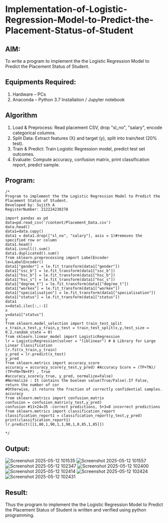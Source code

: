 # Implementation-of-Logistic-Regression-Model-to-Predict-the-Placement-Status-of-Student

## AIM:
To write a program to implement the the Logistic Regression Model to Predict the Placement Status of Student.

## Equipments Required:
1. Hardware – PCs
2. Anaconda – Python 3.7 Installation / Jupyter notebook

## Algorithm
1. Load & Preprocess: Read placement CSV, drop "sl_no", "salary", encode categorical columns.
2. Split Data: Extract features (X) and target (y), split into train/test (20% test).
3. Train & Predict: Train Logistic Regression model, predict test set outcomes.
4. Evaluate: Compute accuracy, confusion matrix, print classification report, predict sample.

## Program:
```
/*
Program to implement the the Logistic Regression Model to Predict the Placement Status of Student.
Developed by: Sujith A
RegisterNumber: 212224230278

import pandas as pd
data=pd.read_csv('/content/Placement_Data.csv')
data.head()
data1=data.copy()
data1 = data1.drop(["sl_no", "salary"], axis = 1)#removes the specified row or column
data1.head()
data1.isnull().sum()
data1.duplicated().sum()
from sklearn.preprocessing import LabelEncoder
le=LabelEncoder()
data1["gender"] = le.fit_transform(data1["gender"])
data1["ssc_b"] = le.fit_transform(data1["ssc_b"])
data1["hsc_b"] = le.fit_transform(data1["hsc_b"])
data1["hsc_s"] = le.fit_transform(data1["hsc_s"])
data1["degree_t"] = le.fit_transform(data1["degree_t"])
data1["workex"] = le.fit_transform(data1["workex"])
data1["specialisation"] = le.fit_transform(data1["specialisation"])
data1["status"] = le.fit_transform(data1["status"])
data1
x=data1.iloc[:,:-1]
x
y=data1["status"]
y
from sklearn.model_selection import train_test_split
x_train,x_test,y_train,y_test = train_test_split(x,y,test_size = 0.2,random_state = 0)
from sklearn.linear_model import LogisticRegression
lr = LogisticRegression(solver = "liblinear") # A Library for Large Linear Classification
lr.fit(x_train,y_train)
y_pred = lr.predict(x_test)
y_pred
from sklearn.metrics import accuracy_score
accuracy = accuracy_score(y_test,y_pred) #Accuracy Score = (TP+TN)/ (TP+FN+TN+FP) , True
#accuracy_score(y_true, y_pred, normalize=False)
#Normalize : It contains the boolean value(True/False).If False, return the number of cor
#Otherwise, it returns the fraction of correctly confidential samples.
accuracy
from sklearn.metrics import confusion_matrix
confusion = confusion_matrix(y_test,y_pred)
confusion #11+24=35 -correct predictions, 5+3=8 incorrect predictions
from sklearn.metrics import classification_report
classification_report1 = classification_report(y_test,y_pred)
print(classification_report1)
lr.predict([[1,80,1,90,1,1,90,1,0,85,1,85]])
 
*/
```

## Output:
![Screenshot 2025-05-12 101535](https://github.com/user-attachments/assets/d44d37f6-4c73-4e5a-b9cb-734763b14d00)
![Screenshot 2025-05-12 101557](https://github.com/user-attachments/assets/abe15dd2-2a0f-4c29-ba0a-60a0b4a7e87b)
![Screenshot 2025-05-12 102347](https://github.com/user-attachments/assets/dd3d6e49-5d91-49ac-830f-213b5c9ca36f)
![Screenshot 2025-05-12 102400](https://github.com/user-attachments/assets/deba6e7b-c6e0-4582-932c-b473d5484b36)
![Screenshot 2025-05-12 102414](https://github.com/user-attachments/assets/45162753-b0c0-448d-9239-e209f65758dd)
![Screenshot 2025-05-12 102424](https://github.com/user-attachments/assets/b995cbda-c7ad-491b-bbe1-6c0acd0a959a)
![Screenshot 2025-05-12 102431](https://github.com/user-attachments/assets/ada392bb-000a-4a9c-b69c-9075ae0a9d98)





## Result:
Thus the program to implement the the Logistic Regression Model to Predict the Placement Status of Student is written and verified using python programming.
